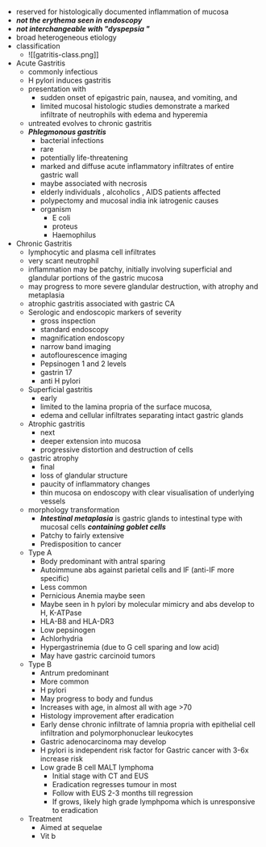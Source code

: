 * reserved for histologically documented inflammation of mucosa 
* ***not the erythema seen in endoscopy*** 
* ***not interchangeable with "dyspepsia "***
* broad heterogeneous etiology 
* classification 
	* ![[gatritis-class.png]]
* Acute Gastritis 
	* commonly infectious 
	* H pylori induces gastritis 
	* presentation with 
		* sudden onset of epigastric pain, nausea, and vomiting, and
		* limited mucosal histologic studies demonstrate a marked infiltrate of neutrophils with edema and hyperemia 
	* untreated evolves to chronic gastritis 
	* ***Phlegmonous gastritis*** 
		* bacterial infections 
		* rare 
		* potentially life-threatening 
		* marked and diffuse acute inflammatory infiltrates of entire gastric wall 
		* maybe associated with necrosis 
		* elderly individuals , alcoholics , AIDS patients affected 
		* polypectomy and mucosal india ink iatrogenic causes 
		* organism 
			* E coli 
			* proteus 
			* Haemophilus 
* Chronic Gastritis 
	* lymphocytic and plasma cell infiltrates 
	* very scant neutrophil 
	* inflammation may be patchy, initially involving superficial and glandular portions of the gastric mucosa 
	* may progress to more severe glandular destruction, with atrophy and metaplasia 
	* atrophic gastritis associated with gastric CA 
	* Serologic and endoscopic  markers of severity 
		* gross inspection 
		* standard endoscopy 
		* magnification endoscopy 
		* narrow band imaging 
		* autoflourescence imaging 
		* Pepsinogen 1 and 2 levels 
		* gastrin 17 
		* anti H pylori 
	* Superficial gastritis 
		* early 
		* limited to the lamina propria of the surface mucosa,
		* edema and cellular infiltrates separating intact gastric glands
	* Atrophic gastritis 
		* next 
		* deeper extension into mucosa 
		* progressive distortion and destruction of cells 
	* gastric atrophy 
		* final 
		* loss of glandular structure 
		* paucity of inflammatory changes 
		* thin mucosa on endoscopy with clear visualisation of underlying vessels 
	* morphology transformation 
		* ***Intestinal metaplasia*** is gastric glands to intestinal type with mucosal cells ***containing goblet cells***
		* Patchy to fairly extensive
		* Predisposition to cancer 
	* Type A 
    	* Body predominant with antral sparing
    	* Autoimmune abs against parietal cells and IF (anti-IF more specific)
    	* Less common
    	* Pernicious Anemia maybe seen 
    	* Maybe seen in h pylori by molecular mimicry and abs develop to H, K-ATPase
    	* HLA-B8 and HLA-DR3
    	* Low pepsinogen
    	* Achlorhydria 
    	* Hypergastrinemia (due to G cell sparing and low acid) 
    	* May have gastric carcinoid tumors
    * Type B
        * Antrum predominant
        * More common
        * H pylori 
        * May progress to body and fundus 
        * Increases with age, in almost all with age >70 
        * Histology improvement after eradication
        * Early dense chronic infiltrate of lamnia propria with epithelial cell infiltration and polymorphonuclear leukocytes
        * Gastric adenocarcinoma may develop
        * H pylori is independent risk factor for Gastric cancer with 3-6x increase risk 
        * Low grade B cell MALT lymphoma
            * Initial stage with CT  and EUS 
            * Eradication regresses tumour in most 
            * Follow with EUS 2-3 months till regression
            * If grows, likely high grade lymphpoma which is unresponsive to eradication
    * Treatment
        * Aimed at sequelae
        * Vit b